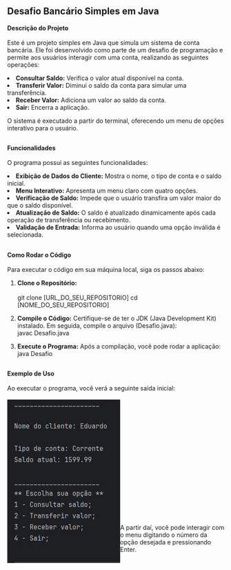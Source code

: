 ## Desafio Bancário Simples em Java
<b>Descrição do Projeto</b><br><br>
Este é um projeto simples em Java que simula um sistema de conta bancária. Ele foi desenvolvido como parte de um desafio de programação e permite aos usuários interagir com uma conta, realizando as seguintes operações:

<li><b>Consultar Saldo:</b> Verifica o valor atual disponível na conta.

<li><b>Transferir Valor:</b> Diminui o saldo da conta para simular uma transferência.

<li><b>Receber Valor:</b> Adiciona um valor ao saldo da conta.

<li><b>Sair:</b> Encerra a aplicação.

O sistema é executado a partir do terminal, oferecendo um menu de opções interativo para o usuário.

##

<b>Funcionalidades</b><br><br>
O programa possui as seguintes funcionalidades:

<li><b>Exibição de Dados do Cliente:</b> Mostra o nome, o tipo de conta e o saldo inicial.

<li><b>Menu Interativo:</b> Apresenta um menu claro com quatro opções.

<li><b>Verificação de Saldo:</b> Impede que o usuário transfira um valor maior do que o saldo disponível.

<li><b>Atualização de Saldo:</b> O saldo é atualizado dinamicamente após cada operação de transferência ou recebimento.

<li><b>Validação de Entrada:</b> Informa ao usuário quando uma opção inválida é selecionada.

##

<b>Como Rodar o Código</b><br><br>
Para executar o código em sua máquina local, siga os passos abaixo:

1. <b>Clone o Repositório:<br><br></b>
git clone [URL_DO_SEU_REPOSITORIO]
cd [NOME_DO_SEU_REPOSITORIO]

2. <b>Compile o Código:</b> Certifique-se de ter o JDK (Java Development Kit) instalado. Em seguida, compile o arquivo (Desafio.java):<br>
javac Desafio.java

3. <b>Execute o Programa:</b> Após a compilação, você pode rodar a aplicação:<br>
java Desafio

##

<b>Exemplo de Uso</b><br><br>
Ao executar o programa, você verá a seguinte saída inicial:<br><br>
<img align= "left" width="262" height="380" alt="image" src="menu.png" /><br><br><br><br><br><br><br><br><br><br><br><br><br><br><br><br><br>
 A partir daí, você pode interagir com o menu digitando o número da opção desejada e pressionando Enter.
